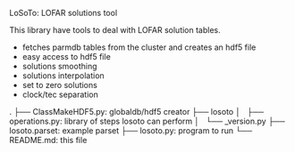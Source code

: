 LoSoTo: LOFAR solutions tool

This library have tools to deal with LOFAR solution tables.

- fetches parmdb tables from the cluster and creates an hdf5 file
- easy access to hdf5 file
- solutions smoothing
- solutions interpolation
- set to zero solutions
- clock/tec separation


.
├── ClassMakeHDF5.py: globaldb/hdf5 creator
├── losoto
│   ├── operations.py: library of steps losoto can perform
│   └── _version.py
├── losoto.parset: example parset
├── losoto.py: program to run
└── README.md: this file
